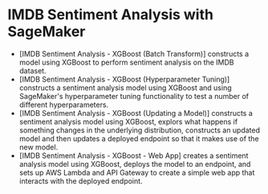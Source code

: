 # IMDB Sentiment Analysis with SageMaker

* [IMDB Sentiment Analysis - XGBoost (Batch Transform)] constructs a model using XGBoost to perform sentiment analysis on the IMDB dataset.
* [IMDB Sentiment Analysis - XGBoost (Hyperparameter Tuning)] constructs a sentiment analysis model using XGBoost and using SageMaker's hyperparameter tuning functionality to test a number of different hyperparameters.
* [IMDB Sentiment Analysis - XGBoost (Updating a Model)] constructs a sentiment analysis model using XGBoost, explors what happens if something changes in the underlying distribution, constructs an updated model and then updates a deployed endpoint so that it makes use of the new model.
* [IMDB Sentiment Analysis - XGBoost - Web App] creates a sentiment analysis model using XGBoost, deploys the model to an endpoint, and sets up AWS Lambda and API Gateway to create a simple web app that interacts with the deployed endpoint.
